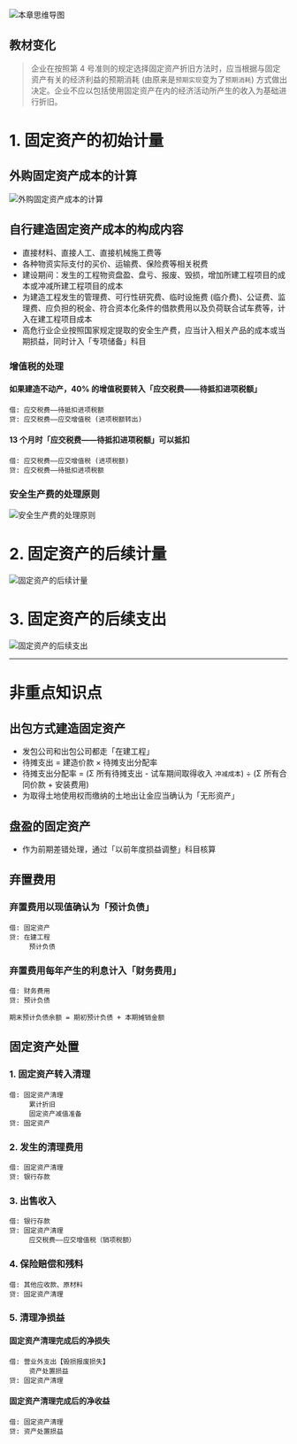
![][image-1]
## 教材变化
> 企业在按照第 4 号准则的规定选择固定资产折旧方法时，应当根据与固定资产有关的经济利益的预期消耗 (由原来是`预期实现`变为了`预期消耗`) 方式做出决定。企业不应以包括使用固定资产在内的经济活动所产生的收入为基础进行折旧。

# 1. 固定资产的初始计量
## 外购固定资产成本的计算
![][image-2]

## 自行建造固定资产成本的构成内容
- 直接材料、直接人工、直接机械施工费等
- 各种物资实际支付的买价、运输费、保险费等相关税费
- 建设期间：发生的工程物资盘盈、盘亏、报废、毁损，增加所建工程项目的成本或冲减所建工程项目的成本
- 为建造工程发生的管理费、可行性研究费、临时设施费 (临介费)、公证费、监理费、应负担的税金、符合资本化条件的借款费用以及负荷联合试车费等，计入在建工程项目成本
- 高危行业企业按照国家规定提取的安全生产费，应当计入相关产品的成本或当期损益，同时计入「专项储备」科目

### 增值税的处理
#### 如果建造不动产，40% 的增值税要转入「应交税费——待抵扣进项税额」
	借: 应交税费——待抵扣进项税额
	贷: 应交税费——应交增值税 (进项税额转出) 

#### 13 个月时「应交税费——待抵扣进项税额」可以抵扣
	借: 应交税费——应交增值税 (进项税额) 
	贷: 应交税费——待抵扣进项税额

### 安全生产费的处理原则
![][image-3]

# 2. 固定资产的后续计量
![][image-4]

# 3. 固定资产的后续支出
![][image-5]

---- 
# 非重点知识点
## 出包方式建造固定资产
- 发包公司和出包公司都走「在建工程」
- 待摊支出 = 建造价款 × 待摊支出分配率
- 待摊支出分配率 = (Σ 所有待摊支出 - 试车期间取得收入 `冲减成本`) ÷ (Σ 所有合同价款 + 安装费用)
- 为取得土地使用权而缴纳的土地出让金应当确认为「无形资产」

## 盘盈的固定资产
- 作为前期差错处理，通过「以前年度损益调整」科目核算

## 弃置费用
### 弃置费用以现值确认为「预计负债」
	借: 固定资产
	贷: 在建工程
	     预计负债

### 弃置费用每年产生的利息计入「财务费用」
	借: 财务费用
	贷: 预计负债
	 
	期末预计负债余额 = 期初预计负债 + 本期摊销金额

## 固定资产处置
### 1. 固定资产转入清理
	借: 固定资产清理
	     累计折旧
	     固定资产减值准备
	贷: 固定资产

### 2. 发生的清理费用
	借: 固定资产清理
	贷: 银行存款

### 3. 出售收入
	借: 银行存款
	贷: 固定资产清理
	     应交税费——应交增值税（销项税额）

### 4. 保险赔偿和残料
	借: 其他应收款、原材料
	贷: 固定资产清理

### 5. 清理净损益
#### 固定资产清理完成后的净损失
	借: 营业外支出【毁损报废损失】
	     资产处置损益
	贷: 固定资产清理

#### 固定资产清理完成后的净收益
	借: 固定资产清理
	贷: 资产处置损益

[image-1]:	http://pic.yupoo.com/jean0326/HgzKNaWp/JKHqL.jpg "本章思维导图"
[image-2]:	http://pic.yupoo.com/jean0326/HgzPC9Ow/13mMkT.png "外购固定资产成本的计算"
[image-3]:	http://pic.yupoo.com/jean0326/HgATmHlx/DFKTT.png "安全生产费的处理原则"
[image-4]:	http://pic.yupoo.com/jean0326/HgAobiRA/IZrfL.png "固定资产的后续计量"
[image-5]:	http://pic.yupoo.com/jean0326/HgACsEAX/Q67E5.png "固定资产的后续支出"